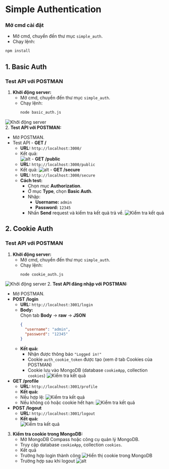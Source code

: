 # Simple Authentication
### Mở cmd cài đặt 
- Mở cmd, chuyển đến thư mục `simple_auth`.
- Chạy lệnh:
```bash
npm install
```
## 1. Basic Auth
### Test API với POSTMAN

1. **Khởi động server:**
   - Mở cmd, chuyển đến thư mục `simple_auth`.
   - Chạy lệnh:  
     ```bash
     node basic_auth.js
 ![Khởi động server](public/image/image2.png)    
2. **Test API với POSTMAN:**
   - Mở POSTMAN.
   - Test API
    - **GET /**  
      - **URL:** `http://localhost:3000/`
      - Kết quả:  
      ![alt](public/image/image6.png)
    - **GET /public**  
      - **URL:** `http://localhost:3000/public`
      - Kết quả: 
      ![alt](public/image/image7.png)
    - **GET /secure**  
      - **URL:** `http://localhost:3000/secure`
      - **Cách test:**  
        - Chọn mục **Authorization**.
        - Ở mục **Type**, chọn **Basic Auth**.
        - Nhập:
          - **Username:** `admin`
          - **Password:** `12345`
        - Nhấn **Send** request và kiểm tra kết quả trả về.
      ![Kiểm tra kết quả](public/image/image8.png)
## 2. Cookie Auth
### Test API với POSTMAN

1. **Khởi động server:**
   - Mở cmd, chuyển đến thư mục `simple_auth`.
   - Chạy lệnh:  
     ```bash
     node cookie_auth.js
     ```
 ![Khởi động server](public/image/image3.png) 
2. **Test API đăng nhập với POSTMAN:**
   - Mở POSTMAN.
   - **POST /login**  
     - **URL:** `http://localhost:3001/login`
     - **Body:**  
       Chọn tab **Body** → **raw** → **JSON**  
       ```json
       {
         "username": "admin",
         "password": "12345"
       }
       ```
     - **Kết quả:**  
       - Nhận được thông báo `"Logged in!"`
       - Cookie `auth_cookie_token` được tạo (xem ở tab Cookies của POSTMAN)
       - Cookie lưu vào MongoDB (database `cookieApp`, collection `cookies`)
     ![Kiểm tra kết quả](public/image/image4.png)
   - **GET /profile**  
     - **URL:** `http://localhost:3001/profile`
     - **Kết quả:**  
      - Nếu hợp lệ:
     ![Kiểm tra kết quả](public/image/image9.png)
      - Nếu không có hoặc cookie hết hạn:
     ![Kiểm tra kết quả](public/image/image10.png)
   - **POST /logout**  
     - **URL:** `http://localhost:3001/logout`
     - **Kết quả:**  
     ![Kiểm tra kết quả](public/image/image10.png)
3. **Kiểm tra cookie trong MongoDB:**
   - Mở MongoDB Compass hoặc công cụ quản lý MongoDB.
   - Truy cập database `cookieApp`, collection `cookies`.
   - Kết quả
    - Trường hợp login thành công 
   ![Hiển thị cookie trong MongoDB](public/image/image5.png)
    - Trường hợp sau khi logout
   ![alt](public/image/image12.png)